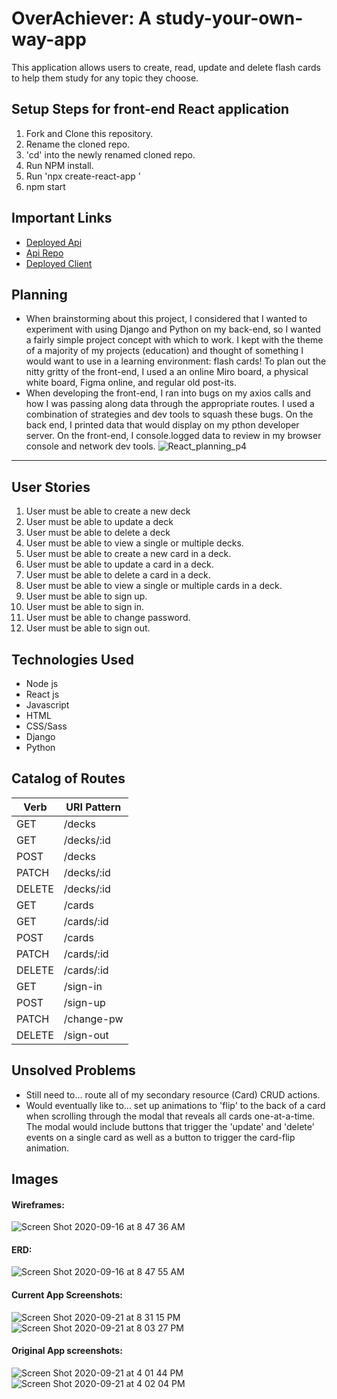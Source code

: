 # OverAchiever: A study-your-own-way-app

This application allows users to create, read, update and delete flash cards to help them study for any topic they choose.

## Setup Steps for front-end React application
1. Fork and Clone this repository.
2. Rename the cloned repo.
3. 'cd' into the newly renamed cloned repo.
4. Run NPM install.
5. Run 'npx create-react-app <my-app>'
6. npm start

## Important Links
- [Deployed Api](https://overachiever-api.herokuapp.com/)
- [Api Repo](https://github.com/rubysattar/overachiever-api)
- [Deployed Client](https://rubysattar.github.io/overachiever/#/)

## Planning
- When brainstorming about this project, I considered that I wanted to experiment with using Django and Python on my back-end, so I wanted a fairly simple project concept with which to work. I kept with the theme of a majority of my projects (education) and thought of something I would want to use in a learning environment: flash cards! To plan out the nitty gritty of the front-end, I used a an online Miro board, a physical white board, Figma online, and regular old post-its.
- When developing the front-end, I ran into bugs on my axios calls and how I was passing along data through the appropriate routes. I used a combination of strategies and dev tools to squash these bugs. On the back end, I printed data that would display on my pthon developer server. On the front-end, I console.logged data to review in my browser console and network dev tools.
![React_planning_p4](https://media.git.generalassemb.ly/user/27368/files/afb3b100-fc25-11ea-95d6-e254648d6b58)

---

## User Stories
1. User must be able to create a new deck
2. User must be able to update a deck
3. User must be able to delete a deck
4. User must be able to view a single or multiple decks.
5. User must be able to create a new card in a deck.
6. User must be able to update a card in a deck.
7. User must be able to delete a card in a deck.
8. User must be able to view a single or multiple cards in a deck.
9. User must be able to sign up.
10. User must be able to sign in.
11. User must be able to change password.
12. User must be able to sign out.

## Technologies Used
- Node js
- React js
- Javascript
- HTML
- CSS/Sass
- Django
- Python

## Catalog of Routes
Verb         |	URI Pattern
------------ | -------------
GET | /decks
GET | /decks/:id
POST | /decks
PATCH | /decks/:id
DELETE | /decks/:id
GET | /cards
GET | /cards/:id
POST | /cards
PATCH | /cards/:id
DELETE | /cards/:id
GET | /sign-in
POST | /sign-up
PATCH | /change-pw
DELETE | /sign-out

## Unsolved Problems
- Still need to... route all of my secondary resource (Card) CRUD actions.
- Would eventually like to... set up animations to 'flip' to the back of a card when scrolling through the modal that reveals all cards one-at-a-time. The modal would include buttons that trigger the 'update' and 'delete' events on a single card as well as a button to trigger the card-flip animation.

## Images
#### Wireframes:
![Screen Shot 2020-09-16 at 8 47 36 AM](https://media.git.generalassemb.ly/user/27368/files/17b4c800-fc23-11ea-8114-dca1816082bb)
#### ERD:
![Screen Shot 2020-09-16 at 8 47 55 AM](https://media.git.generalassemb.ly/user/27368/files/5fd3ea80-fc23-11ea-80d2-f12a73c17bc0)
#### Current App Screenshots:
![Screen Shot 2020-09-21 at 8 31 15 PM](https://media.git.generalassemb.ly/user/27368/files/902e7f80-fc49-11ea-8947-2c82e5abc78a)
![Screen Shot 2020-09-21 at 8 03 27 PM](https://media.git.generalassemb.ly/user/27368/files/afc5a800-fc49-11ea-9cfd-2619c6573a1c)

#### Original App screenshots:
![Screen Shot 2020-09-21 at 4 01 44 PM](https://media.git.generalassemb.ly/user/27368/files/eb4d7b80-fc23-11ea-85ef-160e15d7461b)
![Screen Shot 2020-09-21 at 4 02 04 PM](https://media.git.generalassemb.ly/user/27368/files/f99b9780-fc23-11ea-8a00-16f12b2770f5)